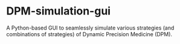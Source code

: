 # DPM-simulation-gui
A Python-based GUI to seamlessly simulate various strategies (and combinations of strategies) of Dynamic Precision Medicine (DPM).
